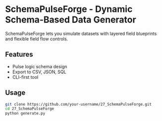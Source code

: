 # SchemaPulseForge - Dynamic Schema-Based Data Generator

SchemaPulseForge lets you simulate datasets with layered field blueprints and flexible field flow controls.

## Features
- Pulse logic schema design  
- Export to CSV, JSON, SQL  
- CLI-first tool  

## Usage
```bash
git clone https://github.com/your-username/27_SchemaPulseForge.git
cd 27_SchemaPulseForge
python generate.py
